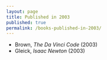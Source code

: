```yaml
---
layout: page
title: Published in 2003
published: true
permalink: /books-published-in-2003/
---
```


* Brown, _The Da Vinci Code_ (2003) 
* Gleick, _Isaac Newton_ (2003) 
